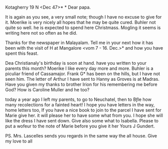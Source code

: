  Kotagherry 19 N <Dec 47>*
 <Sunday>*
Dear papa.

It is again as you see, a very small note; though I have no excuse to give for it. Moerike is very nicely all hopes that he may be quite cured. Buhler not quite so well. he is expected to spend here Christmass. Mogling it seems is writing here not so often as he did.

Thanks for the newspaper in Malayalam. Tell me in your next how it has been with the visit of H at Mangalore <vom 7 - 16. Dec.>* and how you have spent this feast.

Dea Christianaly's birthday is soon at hand. have you written to your parents this month? Moerike I like every day more and more. Buhler is a piculiar friend of Cassamajor. Frank G<roves>* has been on the hills, but I have not seen him. The letter of Arthur I have sent to Hanny as Groves is at Madras. Have you given my thanks to brother Irion for his remembering me before God? How is Caroline Muller and he too?

today a year ago I left my parents, to go to Neuchatel, then to Bƒle how many recolections for a fainted heart! I hope you have letters in the way, home letters too, If you have a nice book to join to the parcel I have sent for Marie give her. it will please her to have some what from you. I hope she will like the dress I have sent down. Give also some what to Isabella. 
Please to put a wofeur to the note of Marie before you give it her 
 Yours J Gundert.

PS. Mrs. Lascelles sends you regards in the same way the all house. Give my love to all

